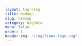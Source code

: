 ```yaml
---
layout: tag-blog
title: Hadoop
slug: hadoop
category: bigdata
menu: false
order: 1
header-img: "/img/linux-logo.png"
---
```

